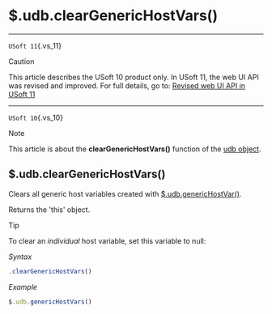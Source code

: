 # $.udb.clearGenericHostVars()



----

`USoft 11`{.vs_11}

> [!CAUTION]
> This article describes the USoft 10 product only.
> In USoft 11, the web UI API was revised and improved. For full details, go to:
> [Revised web UI API in USoft 11](/docs/Web%20and%20app%20UIs/UDB%20udb/Revised%20web%20UI%20API%20in%20USoft%2011.md)

----

`USoft 10`{.vs_10}

> [!NOTE]
> This article is about the **clearGenericHostVars()** function of the [udb object](/docs/Web%20and%20app%20UIs/UDB%20udb).

## **$.udb.clearGenericHostVars()**

Clears all generic host variables created with [$.udb.genericHostVar()](/docs/Web%20and%20app%20UIs/UDB%20udb/udbgenericHostVar.md).

Returns the 'this' object.

> [!TIP]
> To clear an *individual* host variable, set this variable to null:

*Syntax*

```js
.clearGenericHostVars()
```

*Example*

```js
$.udb.genericHostVars()
```

 